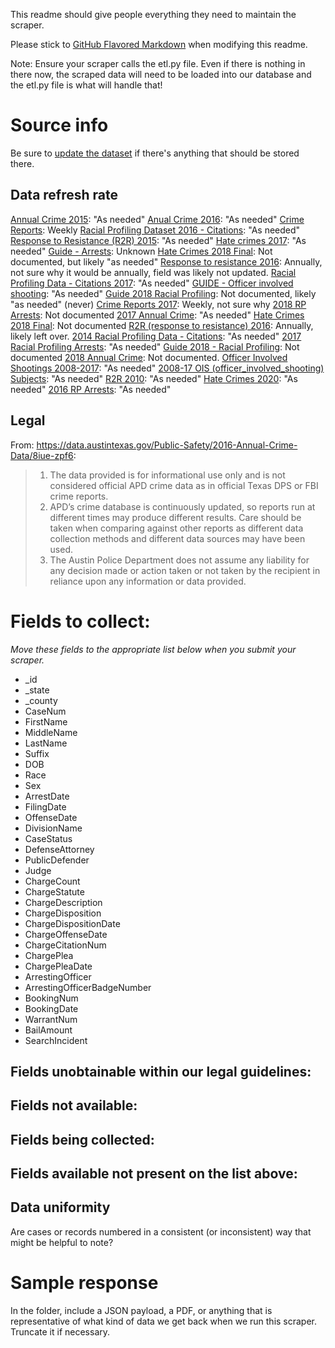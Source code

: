 This readme should give people everything they need to maintain the scraper.

Please stick to [GitHub Flavored Markdown](https://guides.github.com/features/mastering-markdown/) when modifying this readme.  

Note: Ensure your scraper calls the etl.py file. Even if there is nothing in there now, the scraped data will need to be loaded into our database and the etl.py file is what will handle that!

# Source info
Be sure to [update the dataset](https://www.dolthub.com/repositories/pdap/datasets) if there's anything that should be stored there.

## Data refresh rate
[Annual Crime 2015](https://data.austintexas.gov/Public-Safety/Annual-Crime-Dataset-2015/spbg-9v94): "As needed"
[Anual Crime 2016](https://data.austintexas.gov/Public-Safety/2016-Annual-Crime-Data/8iue-zpf6): "As needed"
[Crime Reports](https://data.austintexas.gov/Public-Safety/Crime-Reports/fdj4-gpfu): Weekly
[Racial Profiling Dataset 2016 - Citations](https://data.austintexas.gov/Public-Safety/Racial-Profiling-Dataset-2015-Citations/sc6h-qr9f): "As needed"
[Response to Resistance (R2R) 2015](https://data.austintexas.gov/Public-Safety/R2R-2015/iydp-s2cf): "As needed"
[Hate crimes 2017](https://data.austintexas.gov/dataset/Hate-Crimes-2017/79qh-wdpx): "As needed"
[Guide - Arrests](https://data.austintexas.gov/Public-Safety/GUIDE-Arrests/cpxf-2jga): Unknown
[Hate Crimes 2018 Final](https://data.austintexas.gov/Public-Safety/Hate-Crimes-2018-Final/idj2-d9th): Not documented, but likely "as needed"
[Response to resistance 2016](https://data.austintexas.gov/Public-Safety/R2R-2016/h8jq-pcz3): Annually, not sure why it would be annually, field was likely not updated.
[Racial Profiling Data - Citations 2017](https://data.austintexas.gov/dataset/2017-Racial-Profiling-Dataset-Citations/7guv-wkre): "As needed"
[GUIDE - Officer involved shooting](https://data.austintexas.gov/Public-Safety/GUIDE-2017-Officer-Involved-Shooting/eqwy-k8kh): "As needed"
[Guide 2018 Racial Profiling](https://data.austintexas.gov/Public-Safety/GUIDE-2018-Racial-Profiling/mipf-8at9): Not documented, likely "as needed" (never)
[Crime Reports 2017](https://data.austintexas.gov/Public-Safety/Crime-Reports-2017/4bxg-n3iv): Weekly, not sure why
[2018 RP Arrests](https://data.austintexas.gov/Public-Safety/2018-RP-Arrests/xfke-9bsj): Not documented
[2017 Annual Crime](https://data.austintexas.gov/Public-Safety/2017-Annual-Crime/3t4q-mqs5): "As needed"
[Hate Crimes 2018 Final](https://data.austintexas.gov/Public-Safety/Hate-Crimes-2018-Final/idj2-d9th): Not documented
[R2R (response to resistance) 2016](https://data.austintexas.gov/Public-Safety/R2R-2016/h8jq-pcz3): Annually, likely left over.
[2014 Racial Profiling Data - Citations](https://data.austintexas.gov/Public-Safety/2014-Racial-Profiling-Dataset-Citations/mw6q-k5gy): "As needed"
[2017 Racial Profiling Arrests](https://data.austintexas.gov/Public-Safety/2017-Racial-Profiling-Arrests/x4p3-hj3y): "As needed"
[Guide 2018 - Racial Profiling](https://data.austintexas.gov/Public-Safety/GUIDE-2018-Racial-Profiling/mipf-8at9): Not documented
[2018 Annual Crime](https://data.austintexas.gov/Public-Safety/2018-Annual-Crime/pgvh-cpyq): Not documented.
[Officer Involved Shootings 2008-2017](https://data.austintexas.gov/Public-Safety/Officer-Involved-Shootings-2008-17-Incidents/uzqv-9uza): "As needed"
[2008-17 OIS (officer_involved_shooting) Subjects](https://data.austintexas.gov/Public-Safety/2008-17-OIS-Subjects/u2k2-n8ez): "As needed"
[R2R 2010](https://data.austintexas.gov/Public-Safety/R2R-2010/q5ym-htjz): "As needed"
[Hate Crimes 2020](https://data.austintexas.gov/Public-Safety/Hate-Crimes-2020/mi2a-twn5): "As needed"
[2016 RP Arrests](https://data.austintexas.gov/Public-Safety/2016-RP-Arrests/bmz9-cdnt): "As needed"

## Legal

From: https://data.austintexas.gov/Public-Safety/2016-Annual-Crime-Data/8iue-zpf6:

> 1. The data provided is for informational use only and is not considered official APD crime data as in official Texas DPS or FBI crime reports.
> 2. APD’s crime database is continuously updated, so reports run at different times may produce different results. Care should be taken when comparing against other reports as different data collection methods and different data sources may have been used.
> 3. The Austin Police Department does not assume any liability for any decision made or action taken or not taken by the recipient in reliance upon any information or data provided.

# Fields to collect:
_Move these fields to the appropriate list below when you submit your scraper._

* _id
* _state
* _county
* CaseNum
* FirstName
* MiddleName
* LastName
* Suffix
* DOB
* Race
* Sex
* ArrestDate
* FilingDate
* OffenseDate
* DivisionName
* CaseStatus
* DefenseAttorney
* PublicDefender
* Judge
* ChargeCount
* ChargeStatute
* ChargeDescription
* ChargeDisposition
* ChargeDispositionDate
* ChargeOffenseDate
* ChargeCitationNum
* ChargePlea
* ChargePleaDate
* ArrestingOfficer
* ArrestingOfficerBadgeNumber
* BookingNum
* BookingDate
* WarrantNum
* BailAmount
* SearchIncident

## Fields unobtainable within our legal guidelines:

## Fields not available:

## Fields being collected:

## Fields available not present on the list above:

## Data uniformity
Are cases or records numbered in a consistent (or inconsistent) way that might be helpful to note?

# Sample response
In the folder, include a JSON payload, a PDF, or anything that is representative of what kind of data we get back when we run this scraper. Truncate it if necessary.

